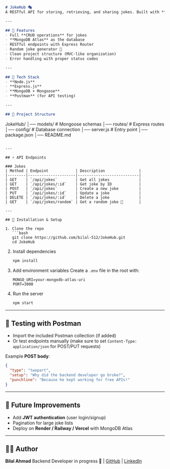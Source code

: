 
```markdown
# JokeHub 🎭  
A RESTful API for storing, retrieving, and sharing jokes. Built with **Node.js, Express, and MongoDB (Mongoose)**.  

---

## 🚀 Features
- Full **CRUD operations** for jokes  
- **MongoDB Atlas** as the database  
- RESTful endpoints with Express Router  
- Random joke generator 🎲  
- Clean project structure (MVC-like organization)  
- Error handling with proper status codes  

---

## 📌 Tech Stack
- **Node.js**  
- **Express.js**  
- **MongoDB + Mongoose**  
- **Postman** (for API testing)  

---

## 📂 Project Structure
```

JokeHub/
│── models/          # Mongoose schemas
│── routes/          # Express routes
│── config/          # Database connection
│── server.js        # Entry point
│── package.json
│── README.md

````

---

## ⚡ API Endpoints

### Jokes
| Method | Endpoint            | Description               |
|--------|---------------------|---------------------------|
| GET    | `/api/jokes`        | Get all jokes             |
| GET    | `/api/jokes/:id`    | Get joke by ID            |
| POST   | `/api/jokes`        | Create a new joke         |
| PUT    | `/api/jokes/:id`    | Update a joke             |
| DELETE | `/api/jokes/:id`    | Delete a joke             |
| GET    | `/api/jokes/random` | Get a random joke 🎲       |

---

## 🔧 Installation & Setup

1. Clone the repo  
   ```bash
   git clone https://github.com/bilal-512/JokeHub.git
   cd JokeHub
````

2. Install dependencies

   ```bash
   npm install
   ```

3. Add environment variables
   Create a `.env` file in the root with:

   ```
   MONGO_URI=your-mongodb-atlas-uri
   PORT=3000
   ```

4. Run the server

   ```bash
   npm start
   ```

---

## 🧪 Testing with Postman

* Import the included Postman collection (if added)
* Or test endpoints manually (make sure to set `Content-Type: application/json` for POST/PUT requests)

Example **POST body**:

```json
{
  "type": "twopart",
  "setup": "Why did the backend developer go broke?",
  "punchline": "Because he kept working for free APIs!"
}
```

---

## 🚀 Future Improvements

* Add **JWT authentication** (user login/signup)
* Pagination for large joke lists
* Deploy on **Render / Railway / Vercel** with MongoDB Atlas

---

## 👨‍💻 Author

**Bilal Ahmad**
Backend Developer in progress 🚀 | [GitHub](https://github.com/bilal-512) | [LinkedIn](#)

```
